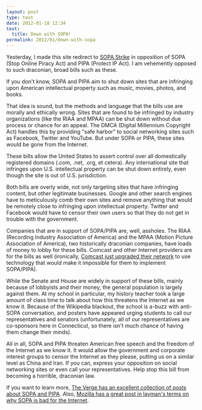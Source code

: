 ```yaml
---
layout: post
type: text
date: 2012-01-18 12:34
text: 
  title: Down with SOPA!
permalink: 2012/01/down-with-sopa
---
```


Yesterday, I made this site redirect to [SOPA Strike](http://sopastrike.com/strike) in opposition of SOPA (Stop Online Piracy Act) and PIPA (Protect IP Act). I am vehemently opposed to such draconian, broad bills such as these.

If you don't know, SOPA and PIPA aim to shut down sites that are infringing upon American intellectual property such as music, movies, photos, and books.

That idea is sound, but the methods and language that the bills use are morally and ethically wrong. Sites that are found to be infringed by industry organizations (like the RIAA and MPAA) can be shut down without due process or chance for an appeal. The DMCA (Digital Millennium Copyright Act) handles this by providing "safe harbor" to social networking sites such as Facebook, Twitter and YouTube. But under SOPA or PIPA, these sites would be gone from the Internet.

These bills allow the United States to assert control over all domestically registered domains (.com, .net, .org, et cetera). Any international site that infringes upon U.S. intellectual property can be shut down entirely, even though the site is out of U.S. jurisdiction.

Both bills are overly wide, not only targeting sites that have infringing content, but other legitimate businesses. Google and other search engines have to meticulously comb their own sites and remove anything that would be remotely close to infringing upon intellectual property. Twitter and Facebook would have to censor their own users so that they do not get in trouble with the government.

Companies that are in support of SOPA/PIPA are, well, assholes. The RIAA (Recording Industry Association of America) and the MPAA (Motion Picture Association of America), two historically draconian companies, have loads of money to lobby for these bills. Comcast and other Internet providers are for the bills as well (ironically, [Comcast just upgraded their network](http://www.theverge.com/2012/1/11/2700420/comcast-confused-about-dns-rerouting-dnssec-sopa/in/2405432) to use technology that would make it impossible for them to implement SOPA/PIPA).

While the Senate and House are widely in support of these bills, mainly because of lobbyists and their money, the general population is largely against them. At my school in particular, my history teacher took a large amount of class time to talk about how this threatens the Internet as we know it. Because of the Wikipedia blackout, the school is a-buzz with anti-SOPA conversation, and posters have appeared urging students to call our representatives and senators (unfortunately, all of our representatives are co-sponsors here in Connecticut, so there isn't much chance of having them change their minds).

All in all, SOPA and PIPA threaten American free speech and the freedom of the Internet as we know it. It would allow the government and corporate interest groups to 
censor the Internet as they please, putting us on a similar level as China and Iran. If you can, express your opposition on social networking sites or even call your representatives. Help stop this bill from becoming a horrible, draconian law.

If you want to learn more, [The Verge has an excellent collection of posts about SOPA and PIPA](http://www.theverge.com/2011/12/16/2641391/the-stop-online-piracy-act-the-sopa-story-so-far). Also, [Mozilla has a great post in layman's terms on why SOPA is bad for the Internet](http://blog.lizardwrangler.com/2012/01/17/pipasopa-and-why-you-should-care/).